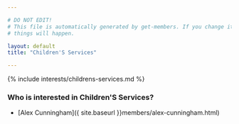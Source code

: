 ```yaml
---

# DO NOT EDIT!
# This file is automatically generated by get-members. If you change it, bad
# things will happen.

layout: default
title: "Children'S Services"

---
```


{% include interests/childrens-services.md %}

### Who is interested in Children'S Services?


* [Alex Cunningham]({ site.baseurl }}members/alex-cunningham.html)
